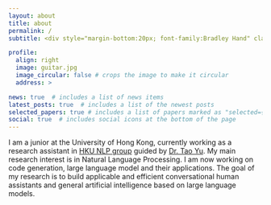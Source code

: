 ```yaml
---
layout: about
title: about
permalink: /
subtitle: <div style="margin-bottom:20px; font-family:Bradley Hand" class="motto">Explore and impress the world</div>

profile:
  align: right
  image: guitar.jpg
  image_circular: false # crops the image to make it circular
  address: >

news: true  # includes a list of news items
latest_posts: true  # includes a list of the newest posts
selected_papers: true # includes a list of papers marked as "selected={true}"
social: true  # includes social icons at the bottom of the page
---
```


 I am a junior at the University of Hong Kong, currently working as a research assistant in [HKU NLP group](https://hkunlp.github.io/) guided by [Dr. Tao Yu](https://taoyds.github.io/). My main research interest is in Natural Language Processing. I am now working on code generation, large language model and their applications. The goal of my research is to build applicable and efficient conversational human assistants and general artificial intelligence based on large language models.
